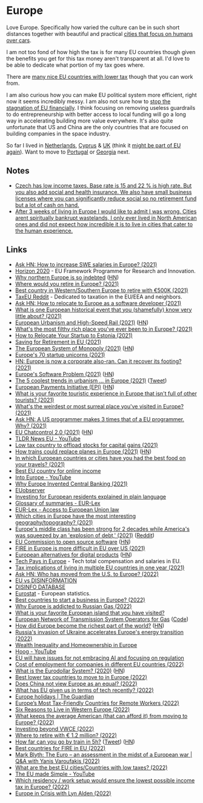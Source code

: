 # Europe

Love Europe. Specifically how varied the culture can be in such short distances together with beautiful and practical [cities that focus on humans over cars](https://twitter.com/ryanoferguson/status/1521745658855792645).

I am not too fond of how high the tax is for many EU countries though given the benefits you get for this tax money aren't transparent at all. I'd love to be able to dedicate what portion of my tax goes where.

There are [many nice EU countries with lower tax](https://www.youtube.com/watch?v=qnUa3BZLoSA) though that you can work from.

I am also curious how you can make EU political system more efficient, right now it seems incredibly messy. I am also not sure how to [stop the stagnation of EU financially](https://twitter.com/zebulgar/status/1525201411641856001). I think focusing on removing useless guardrails to do entrepreneurship with better access to local funding will go a long way in accelerating building more value everywhere. It's also quite unfortunate that US and China are the only countries that are focused on building companies in the space industry.

So far I lived in [Netherlands](netherlands.md), [Cyprus](cyprus.md) & [UK](united-kingdom.md) (think it [might be part of EU again](https://twitter.com/DanielLambert29/status/1532991072158220288)). Want to move to [Portugal](portugal.md) or [Georgia](georgia.md) next.

## Notes

- [Czech has low income taxes. Base rate is 15 and 22 % is high rate. But you also add social and health insurance. We also have small business licenses where you can significantly reduce social so no retirement fund but a lot of cash on hand.](https://www.reddit.com/r/eupersonalfinance/comments/we1pod/about_7000_to_15000_income_per_month_how_to_invest/)
- [After 3 weeks of living in Europe I would like to admit I was wrong. Cities arent spiritually bankrupt wastelands, I only ever lived in North American ones and did not expect how incredible it is to live in cities that cater to the human experience.](https://twitter.com/lilbabygandhi/status/1573683284416102402)

## Links

- [Ask HN: How to increase SWE salaries in Europe? (2021)](https://news.ycombinator.com/item?id=25766884)
- [Horizon 2020](https://ec.europa.eu/programmes/horizon2020/en) - EU Framework Programme for Research and Innovation.
- [Why northern Europe is so indebted](https://theloop.ecpr.eu/why-northern-europe-is-so-indebted/) ([HN](https://news.ycombinator.com/item?id=26325765))
- [Where would you retire in Europe? (2021)](https://www.reddit.com/r/EuropeFIRE/comments/lxeqpb/where_would_you_retire_in_europe/)
- [Best country in Western/Southern Europe to retire with €500K (2021)](https://www.reddit.com/r/EuropeFIRE/comments/m2tnhv/best_country_in_westernsouthern_europe_to_retire/)
- [TaxEU Reddit](https://www.reddit.com/r/TaxEU/) - Dedicated to taxation in the EU/EEA and neighbors.
- [Ask HN: How to relocate to Europe as a software developer (2021)](https://news.ycombinator.com/item?id=26722428)
- [What is one European historical event that you (shamefully) know very little about? (2021)](https://www.reddit.com/r/AskEurope/comments/mn1d9e/what_is_one_european_historical_event_that_you/)
- [European Urbanism and High-Speed Rail (2021)](https://pedestrianobservations.com/2021/04/04/european-urbanism-and-high-speed-rail/) ([HN](https://news.ycombinator.com/item?id=26746487))
- [What's the most filthy rich place you've ever been to in Europe? (2021)](https://www.reddit.com/r/AskEurope/comments/mqq8yv/whats_the_most_filthy_rich_place_youve_ever_been/)
- [How to Relocate Your Startup to Estonia (2021)](https://twitter.com/adekunle_idlas/status/1386333433044115456)
- [Saving for Retirement in EU (2021)](https://www.reddit.com/r/eupersonalfinance/comments/mzj8u2/saving_for_retirement_in_eu/)
- [The European System of Monopoly (2021)](https://thecounterbalance.substack.com/p/the-european-system-of-monopoly) ([HN](https://news.ycombinator.com/item?id=26989282))
- [Europe's 70 startup unicorns (2021)](https://sifted.eu/articles/europe-unicorns-2021/)
- [HN: Europe is now a corporate also-ran. Can it recover its footing? (2021)](https://news.ycombinator.com/item?id=27479428)
- [Europe's Software Problem (2021)](https://berthub.eu/articles/posts/europes-software-problem/) ([HN](https://news.ycombinator.com/item?id=27513412))
- [The 5 coolest trends in urbanism ... in Europe (2021)](https://www.volts.wtf/p/the-5-coolest-trends-in-urbanism) ([Tweet](https://twitter.com/patrickc/status/1408793827234574336))
- [European Payments Initiative (EPI)](https://www.epicompany.eu/) ([HN](https://news.ycombinator.com/item?id=28392389))
- [What is your favorite touristic experience in Europe that isn't full of other tourists? (2021)](https://www.reddit.com/r/AskEurope/comments/q32wlz/what_is_your_favorite_touristic_experience_in/)
- [What's the weirdest or most surreal place you've visited in Europe? (2021)](https://www.reddit.com/r/AskEurope/comments/q55uo8/whats_the_weirdest_or_most_surreal_place_youve/)
- [Ask HN: A US programmer makes 3 times that of a EU programmer. Why? (2021)](https://news.ycombinator.com/item?id=28837590)
- [EU Chatcontrol 2.0 (2021)](https://peertube.european-pirates.eu/videos/watch/d64e6e10-0ad0-4b37-8813-3f5bc329f03b) ([HN](https://news.ycombinator.com/item?id=29066894))
- [TLDR News EU - YouTube](https://www.youtube.com/c/TLDRNewsEU/videos)
- [Low tax country to offload stocks for capital gains (2021)](https://www.reddit.com/r/EuropeFIRE/comments/qn7ied/looking_for_a_low_tax_country_to_offload_my/)
- [How trains could replace planes in Europe (2021)](https://www.economist.com/europe/2021/11/11/how-trains-could-replace-planes-in-europe) ([HN](https://news.ycombinator.com/item?id=29190495))
- [In which European countries or cities have you had the best food on your travels? (2021)](https://www.reddit.com/r/AskEurope/comments/qtjz7w/in_which_european_countries_or_cities_have_you/)
- [Best EU country for online income](https://www.reddit.com/r/EuropeFIRE/comments/qvd4bk/best_eu_country_for_online_income/)
- [Into Europe - YouTube](https://www.youtube.com/c/IntoEurope/videos)
- [Why Europe Invented Central Banking (2021)](https://www.youtube.com/watch?v=0TBAJb-O2Oo)
- [EUobserver](https://euobserver.com/)
- [Investing for European residents explained in plain language](https://indexfundinvestor.eu/)
- [Glossary of summaries - EUR-Lex](https://eur-lex.europa.eu/summary/glossary/eu_institutions.html)
- [EUR-Lex - Access to European Union law](https://eur-lex.europa.eu/homepage.html)
- [Which cities in Europe have the most interesting geography/topography? (2021)](https://www.reddit.com/r/AskEurope/comments/ra5mco/which_cities_in_europe_have_the_most_interesting/)
- [Europe's middle class has been strong for 2 decades while America's was squeezed by an 'explosion of debt,' (2021)](https://www.businessinsider.com/middle-class-europe-america-debt-world-inequality-report-housing-picketty-2021-12) ([Reddit](https://www.reddit.com/r/Economics/comments/rbljhi/europes_middle_class_has_been_strong_for_2/))
- [EU Commission to open source software](https://ec.europa.eu/commission/presscorner/detail/en/ip_21_6649) ([HN](https://news.ycombinator.com/item?id=29509902))
- [FIRE in Europe is more difficult in EU over US (2021)](https://www.reddit.com/r/EuropeFIRE/comments/rg5rcb/the_us_vs_eu_debate_fire_in_europe_is_more/)
- [European alternatives for digital products](https://european-alternatives.eu/) ([HN](https://news.ycombinator.com/item?id=29627097))
- [Tech Pays in Europe](https://techpays.eu/) - Tech total compensation and salaries in EU.
- [Tax implications of living in multiple EU countries in one year (2021)](https://www.reddit.com/r/eupersonalfinance/comments/rt1fyh/tax_implications_of_living_in_multiple_eu/)
- [Ask HN: Who has moved from the U.S. to Europe? (2022)](https://news.ycombinator.com/item?id=30073066)
- [EU vs DISINFORMATION](https://euvsdisinfo.eu/)
- [DISINFO DATABASE](https://euvsdisinfo.eu/disinformation-cases/)
- [Eurostat](https://ec.europa.eu/eurostat) - European statistics.
- [Best countries to start a business in Europe? (2022)](https://www.reddit.com/r/cscareerquestionsEU/comments/svayry/what_are_the_best_countries_to_start_a_business/)
- [Why Europe is addicted to Russian Gas (2022)](https://www.youtube.com/watch?v=bpjR_77HPnQ)
- [What is your favorite European island that you have visited?](https://www.reddit.com/r/AskEurope/comments/tcbcpq/what_is_your_favourite_european_island_that_you/)
- [European Network of Transmission System Operators for Gas](https://transparency.entsog.eu/#/map) ([Code](https://github.com/berthubert/gazproject))
- [How did Europe become the richest part of the world?](https://aeon.co/essays/how-did-europe-become-the-richest-part-of-the-world) ([HN](https://news.ycombinator.com/item?id=30742048))
- [Russia's invasion of Ukraine accelerates Europe's energy transition (2022)](https://twitter.com/ntsafos/status/1505248550975938560)
- [Wealth Inequality and Homeownership in Europe](https://www.jstor.org/stable/10.15609/annaeconstat2009.136.0027)
- [Hoog - YouTube](https://www.youtube.com/c/Hoogromulus/videos)
- [EU will have issues for not embracing AI and focusing on regulation](https://twitter.com/punk6529/status/1509832349986562048)
- [Cost of employment for companies in different EU countries (2022)](https://twitter.com/GergelyOrosz/status/1511394247500566533)
- [What is the Eurodollar System? (2020)](https://research.rabobank.com/markets/en/documents/279278_2475340_yourollover-dollar.pdf) ([HN](https://news.ycombinator.com/item?id=30974598))
- [Best lower tax countries to move to in Europe (2022)](https://www.reddit.com/r/EuropeFIRE/comments/u7ukpy/best_lower_tax_countries_to_move_to_in_europe/)
- [Does China not view Europe as an equal? (2022)](https://www.reddit.com/r/China/comments/u8uvs8/does_china_not_view_europe_as_an_equal/)
- [What has EU given us in terms of tech recently? (2022)](https://twitter.com/eigenrobot/status/1519026972831141896)
- [Europe holidays | The Guardian](https://www.theguardian.com/travel/europe)
- [Europe’s Most Tax-Friendly Countries for Remote Workers (2022)](https://www.youtube.com/watch?v=qnUa3BZLoSA)
- [Six Reasons to Live in Western Europe (2022)](https://www.youtube.com/watch?v=rtsik1A1FUY)
- [What keeps the average American (that can afford it) from moving to Europe? (2022)](https://twitter.com/peer_rich/status/1540791985627312129)
- [Investing beyond VWCE (2022)](https://www.reddit.com/r/eupersonalfinance/comments/w0dlv2/beyond_vwce/)
- [Where to retire with € 1.2 million? (2022)](https://www.reddit.com/r/EuropeFIRE/comments/w4kjkw/where_to_retire_with_12_million/)
- [How far can you go by train in 5h?](https://chronotrains-eu.vercel.app/) ([Tweet](https://twitter.com/_benjamintd/status/1552983329116504064)) ([HN](https://news.ycombinator.com/item?id=32276017))
- [Best countries for FIRE in EU (2022)](https://www.reddit.com/r/cscareerquestionsEU/comments/wlolr7/is_there_anything_better_for_fire_in_europe_than/)
- [Mark Blyth: The Euro – an assessment in the midst of a European war | Q&A with Yanis Varoufakis (2022)](https://www.youtube.com/watch?v=MWjKvehIumg)
- [What are the best EU cities/Countries with low taxes? (2022)](https://www.reddit.com/r/cscareerquestionsEU/comments/x7poyn/what_are_the_best_eu_citiescountries_with_low/)
- [The EU made Simple - YouTube](https://www.youtube.com/c/TheEUmadeSIMPLE/videos)
- [Which residency / work setup would ensure the lowest possible income tax in Europe? (2022)](https://www.reddit.com/r/eupersonalfinance/comments/y0aato/which_residency_work_setup_would_ensure_the/)
- [Europe in Crisis with Lyn Alden (2022)](https://www.youtube.com/watch?v=2Vy7b98yqkQ)

